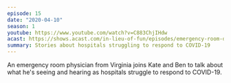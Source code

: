 ```yaml
---
episode: 15
date: "2020-04-10"
season: 1
youtube: https://www.youtube.com/watch?v=C883ChjIHdw
acast: https://shows.acast.com/in-lieu-of-fun/episodes/emergency-room-doctor-doug-bernstein
summary: Stories about hospitals struggling to respond to COVID-19
---
```

An emergency room physician from Virginia joins Kate and Ben to talk about what he's seeing and hearing as hospitals struggle to respond to COVID-19.
